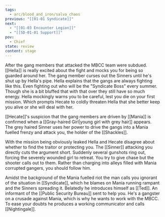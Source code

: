 ```yaml
---
tags:
  - arc/blood_and_iron/salva_chaos
previous: "[[01-01 Syndicate]]"
next:
  - "[[01-03 Encounter Legion]]"
  - "[[SD-01-01 Support]]"
pov:
  - Chief
state: review
content: stage
---
```


After the gang members that attacked the MBCC team were subdued. [[Hella]] is really excited about the fight and mocks you for being so guarded around her.  The gang member curses out the Sinners until he's shut up by Hella's pipe. Hella explains that the gangs are always fighting like this. Even fighting out who will be the "Syndicate Boss" every summer. Though she is a bit bluffed that with that over they still have so much energy. Hella mockingly warns you to be careful, lest you die on your first mission. Which prompts Hecate to coldly threaten Hella that she better keep you alive or she will deal with her.

[[Hecate]]'s suspicion that the gang members are driven by [[Mania]] is confirmed when a [[Gray-haired Girl|young girl with grey hair]] appears. The grey haired Sinner uses her power to drive the gangs into a Mania fuelled frenzy and attack you, the holder of the [[Shackles]].

With the mission being obviously leaked Hella and Hecate disagree about whether to find the traitor or protecting you. The [[Sinner]] attacking you directly cuts the argument short. Suddenly several gunshots ring out, forcing the severely wounded girl to retreat. You try to give chase but the shooter calls out to them. Rather than charging into alleys filled with Mania corrupted gangers, you should follow him.

Amidst the background of the Mania fuelled riot the man calls you ignorant of the situation in [[Syndicate]], which he blames on Mania running rampant and the Sinners spreading it. Belatedly he introduces himself as [[Ted]]. An informant of the [[Public Security Bureau]] sent to help you. He's a gangster on a crusade against Mania, which is why he wants to work with the MBCC. To ease your doubts he produces a working communicator and calls [[Nightingale]].